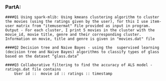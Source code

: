 ### PartA:
	####Q1 Using spark-mlib: Using kmeans clustering algorithm to cluster the movies (using the ratings given by the user), for this I use item-user matrix from "itemusermat" File provided as input in program. Output - For each cluster, I print 5 movies in the cluster with the movie_id, movie title, genre and their corresponding cluster. Information on movie, title and genre is given in "movies.dat" file
	
	####Q2 Decision tree and Naive Bayes - using the  supervised learning (decision tree and Naive Bayes) algorithms to classify types of glass based on the dataset “glass.data”
	
	####Q3 Collaborative filtering to find the accuracy of ALS model -  ratings.dat file contains 
        User id ::  movie id :: ratings :: timestamp